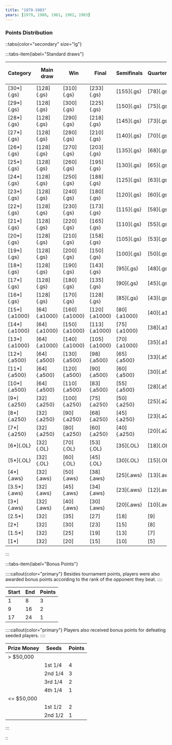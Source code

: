 ```yaml
---
title: "1979-1983"
years: [1979, 1980, 1981, 1982, 1983]
---
```


### Points Distribution

::tabs{color="secondary" size="lg"}

:::tabs-item{label="Standard draws"}

| Category      | Main draw    | Win           | Final         | Semifinals   | Quarterfinals | Round of 16  | Round of 32  | Round of 64 | Round of 128 |
| ------------- | ------------ | ------------- | ------------- | ------------ | ------------- | ------------ | ------------ | ----------- | ------------ |
| [30*]{.gs}    | [128]{.gs}   | [310]{.gs}    | [233]{.gs}    | [155]{.gs}   | [78]{.gs}     | [39]{.gs}    | [20]{.gs}    | [10]{.gs}   | [1]{.gs}     |
| [29*]{.gs}    | [128]{.gs}   | [300]{.gs}    | [225]{.gs}    | [150]{.gs}   | [75]{.gs}     | [38]{.gs}    | [19]{.gs}    | [10]{.gs}   | [1]{.gs}     |
| [28*]{.gs}    | [128]{.gs}   | [290]{.gs}    | [218]{.gs}    | [145]{.gs}   | [73]{.gs}     | [37]{.gs}    | [19]{.gs}    | [10]{.gs}   | [1]{.gs}     |
| [27*]{.gs}    | [128]{.gs}   | [280]{.gs}    | [210]{.gs}    | [140]{.gs}   | [70]{.gs}     | [35]{.gs}    | [18]{.gs}    | [9]{.gs}    | [1]{.gs}     |
| [26*]{.gs}    | [128]{.gs}   | [270]{.gs}    | [203]{.gs}    | [135]{.gs}   | [68]{.gs}     | [34]{.gs}    | [17]{.gs}    | [9]{.gs}    | [1]{.gs}     |
| [25*]{.gs}    | [128]{.gs}   | [260]{.gs}    | [195]{.gs}    | [130]{.gs}   | [65]{.gs}     | [33]{.gs}    | [17]{.gs}    | [9]{.gs}    | [1]{.gs}     |
| [24*]{.gs}    | [128]{.gs}   | [250]{.gs}    | [188]{.gs}    | [125]{.gs}   | [63]{.gs}     | [32]{.gs}    | [16]{.gs}    | [8]{.gs}    | [1]{.gs}     |
| [23*]{.gs}    | [128]{.gs}   | [240]{.gs}    | [180]{.gs}    | [120]{.gs}   | [60]{.gs}     | [30]{.gs}    | [15]{.gs}    | [8]{.gs}    | [1]{.gs}     |
| [22*]{.gs}    | [128]{.gs}   | [230]{.gs}    | [173]{.gs}    | [115]{.gs}   | [58]{.gs}     | [29]{.gs}    | [15]{.gs}    | [8]{.gs}    | [1]{.gs}     |
| [21*]{.gs}    | [128]{.gs}   | [220]{.gs}    | [165]{.gs}    | [110]{.gs}   | [55]{.gs}     | [28]{.gs}    | [14]{.gs}    | [7]{.gs}    | [1]{.gs}     |
| [20*]{.gs}    | [128]{.gs}   | [210]{.gs}    | [158]{.gs}    | [105]{.gs}   | [53]{.gs}     | [27]{.gs}    | [14]{.gs}    | [7]{.gs}    | [1]{.gs}     |
| [19*]{.gs}    | [128]{.gs}   | [200]{.gs}    | [150]{.gs}    | [100]{.gs}   | [50]{.gs}     | [25]{.gs}    | [13]{.gs}    | [7]{.gs}    | [1]{.gs}     |
| [18*]{.gs}    | [128]{.gs}   | [190]{.gs}    | [143]{.gs}    | [95]{.gs}    | [48]{.gs}     | [24]{.gs}    | [12]{.gs}    | [6]{.gs}    | [1]{.gs}     |
| [17*]{.gs}    | [128]{.gs}   | [180]{.gs}    | [135]{.gs}    | [90]{.gs}    | [45]{.gs}     | [23]{.gs}    | [12]{.gs}    | [6]{.gs}    | [1]{.gs}     |
| [16*]{.gs}    | [128]{.gs}   | [170]{.gs}    | [128]{.gs}    | [85]{.gs}    | [43]{.gs}     | [22]{.gs}    | [11]{.gs}    | [6]{.gs}    | [1]{.gs}     |
| [15*]{.a1000} | [64]{.a1000} | [160]{.a1000} | [120]{.a1000} | [80]{.a1000} | [40]{.a1000}  | [20]{.a1000} | [10]{.a1000} | [1]{.a1000} | —            |
| [14*]{.a1000} | [64]{.a1000} | [150]{.a1000} | [113]{.a1000} | [75]{.a1000} | [38]{.a1000}  | [19]{.a1000} | [10]{.a1000} | [1]{.a1000} | —            |
| [13*]{.a1000} | [64]{.a1000} | [140]{.a1000} | [105]{.a1000} | [70]{.a1000} | [35]{.a1000}  | [18]{.a1000} | [9]{.a1000}  | [1]{.a1000} | —            |
| [12*]{.a500}  | [64]{.a500}  | [130]{.a500}  | [98]{.a500}   | [65]{.a500}  | [33]{.a500}   | [17]{.a500}  | [9]{.a500}   | [1]{.a500}  | —            |
| [11*]{.a500}  | [64]{.a500}  | [120]{.a500}  | [90]{.a500}   | [60]{.a500}  | [30]{.a500}   | [15]{.a500}  | [8]{.a500}   | [1]{.a500}  | —            |
| [10*]{.a500}  | [64]{.a500}  | [110]{.a500}  | [83]{.a500}   | [55]{.a500}  | [28]{.a500}   | [14]{.a500}  | [7]{.a500}   | [1]{.a500}  | —            |
| [9*]{.a250}   | [32]{.a250}  | [100]{.a250}  | [75]{.a250}   | [50]{.a250}  | [25]{.a250}   | [13]{.a250}  | [1]{.a250}   | —           | —            |
| [8*]{.a250}   | [32]{.a250}  | [90]{.a250}   | [68]{.a250}   | [45]{.a250}  | [23]{.a250}   | [12]{.a250}  | [1]{.a250}   | —           | —            |
| [7*]{.a250}   | [32]{.a250}  | [80]{.a250}   | [60]{.a250}   | [40]{.a250}  | [20]{.a250}   | [10]{.a250}  | [1]{.a250}   | —           | —            |
| [6*]{.OL}     | [32]{.OL}    | [70]{.OL}     | [53]{.OL}     | [35]{.OL}    | [18]{.OL}     | [9]{.OL}     | [1]{.OL}     | —           | —            |
| [5*]{.OL}     | [32]{.OL}    | [60]{.OL}     | [45]{.OL}     | [30]{.OL}    | [15]{.OL}     | [8]{.OL}     | [1]{.OL}     | —           | —            |
| [4*]{.aws}    | [32]{.aws}   | [50]{.aws}    | [38]{.aws}    | [25]{.aws}   | [13]{.aws}    | [7]{.aws}    | [1]{.aws}    | —           | —            |
| [3.5*]{.aws}  | [32]{.aws}   | [45]{.aws}    | [34]{.aws}    | [23]{.aws}   | [12]{.aws}    | [6]{.aws}    | [1]{.aws}    | —           | —            |
| [3*]{.aws}    | [32]{.aws}   | [40]{.aws}    | [30]{.aws}    | [20]{.aws}   | [10]{.aws}    | [5]{.aws}    | [1]{.aws}    | —           | —            |
| [2.5*]        | [32]         | [35]          | [27]          | [18]         | [9]           | [5]          | [1]          | —           | —            |
| [2*]          | [32]         | [30]          | [23]          | [15]         | [8]           | [4]          | [1]          | —           | —            |
| [1.5*]        | [32]         | [25]          | [19]          | [13]         | [7]           | [4]          | [1]          | —           | —            |
| [1*]          | [32]         | [20]          | [15]          | [10]         | [5]           | [3]          | [1]          | —           | —            |

:::

:::tabs-item{label="Bonus Points"}

::::callout{color="primary"}
Besides tournament points, players were also awarded bonus points according to the rank of the opponent they beat.
::::

| Start | End | Points |
| ----- | --- | ------ |
| 1     | 8   | 3      |
| 9     | 16  | 2      |
| 17    | 24  | 1      |

::::callout{color="primary"}
Players also received bonus points for defeating seeded players.
::::

| Prize Money | Seeds   | Points |
| ----------- | ------- | ------ |
| > $50,000   |         |        |
|             | 1st 1/4 | 4      |
|             | 2nd 1/4 | 3      |
|             | 3rd 1/4 | 2      |
|             | 4th 1/4 | 1      |
| <= $50,000  |         |        |
|             | 1st 1/2 | 2      |
|             | 2nd 1/2 | 1      |

:::

::
